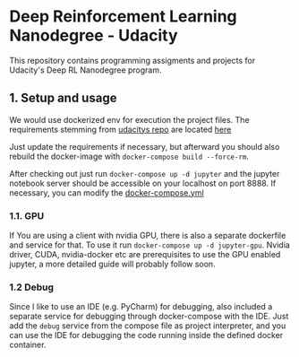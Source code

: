 # Deep Reinforcement Learning Nanodegree - Udacity
This repository contains programming assigments and projects for Udacity's Deep RL Nanodegree program.

## 1. Setup and usage
We would use dockerized env for execution the project files. The requirements stemming from [udacitys
 repo](https://github.com/udacity/deep-reinforcement-learning/blob/master/python/requirements.txt) are 
located [here](./Docker/requirements.txt)

Just update the requirements if necessary, but afterward you should also rebuild the docker-image 
with `docker-compose build --force-rm`. 

After checking out just run `docker-compose up -d jupyter` 
and the jupyter notebook server should be accessible on your localhost on port 8888. If necessary, 
you can modify the [docker-compose.yml](docker-compose.yml)

### 1.1. GPU

If You are using a client with nvidia GPU, there is also a separate dockerfile and service for that.
To use it run `docker-compose up -d jupyter-gpu`. Nvidia driver, CUDA, nvidia-docker etc are prerequisites 
to use the GPU enabled jupyter, a more detailed guide will probably follow soon. 

### 1.2 Debug

Since I like to use an IDE (e.g. PyCharm) for debugging, also included a separate service for debugging through
docker-compose with the IDE. Just add the `debug` service from the compose file as project interpreter, and you 
can use the IDE for debugging the code running inside the defined docker container. 
